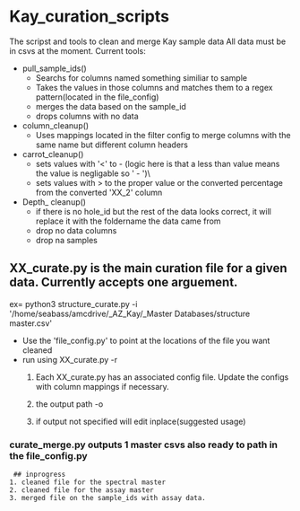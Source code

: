 # Kay_curation_scripts
 The scripst and tools to clean and merge Kay sample data
 All data must be in csvs at the moment.
 Current tools:
- pull_sample_ids()
     - Searchs for columns named something similiar to sample
     - Takes the values in those columns and matches them to a regex pattern(located in the file_config) 
     - merges the data based on the sample_id
     - drops columns with no data
- column_cleanup()
     - Uses mappings located in the filter config to merge columns with the same name but different column headers
- carrot_cleanup() 
     - sets values with '<' to - (logic here is that a less than value means the value is negligable so ' - ')\
     - sets values with > to the proper value or the converted percentage from the converted 'XX_2' column
- Depth_ cleanup()
     - if there is no hole_id but the rest of the data looks correct, it will replace it with the foldername the data came from
     - drop no data columns
     - drop na samples
## XX_curate.py is the main curation file for a given data. Currently accepts one arguement.
ex= python3 structure_curate.py -i '/home/seabass/amcdrive/_AZ_Kay/_Master Databases/structure master.csv'
 - Use the 'file_config.py' to point at the locations of the file you want cleaned
 - run using XX_curate.py -r
    1. Each XX_curate.py has an associated config file. Update the configs with column mappings if necessary.
    
    2. the output path -o
    4. if output not specified will edit inplace(suggested usage)
    
### curate_merge.py outputs 1 master csvs also ready to path in the file_config.py
     ## inprogress
    1. cleaned file for the spectral master 
    2. cleaned file for the assay master
    3. merged file on the sample_ids with assay data.

